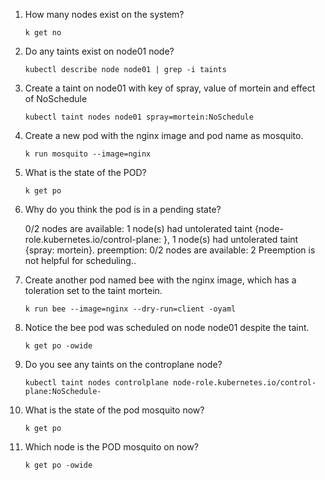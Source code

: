 1. How many nodes exist on the system?

    `k get no`

2. Do any taints exist on node01 node?

    `kubectl describe node node01 | grep -i taints`

3. Create a taint on node01 with key of spray, value of mortein and effect of NoSchedule

    `kubectl taint nodes node01 spray=mortein:NoSchedule`

4. Create a new pod with the nginx image and pod name as mosquito.

    `k run mosquito --image=nginx`

5. What is the state of the POD?

    `k get po`

6. Why do you think the pod is in a pending state?

    0/2 nodes are available: 1 node(s) had untolerated taint {node-role.kubernetes.io/control-plane: }, 1 node(s) had untolerated taint {spray: mortein}. preemption: 0/2 nodes are available: 2 Preemption is not helpful for scheduling..

7. Create another pod named bee with the nginx image, which has a toleration set to the taint mortein.

    `k run bee --image=nginx --dry-run=client -oyaml`

8. Notice the bee pod was scheduled on node node01 despite the taint.

    `k get po -owide`

9. Do you see any taints on the controplane node?

    `kubectl taint nodes controlplane node-role.kubernetes.io/control-plane:NoSchedule-`

11. What is the state of the pod mosquito now?

    `k get po`

12. Which node is the POD mosquito on now?

    `k get po -owide`